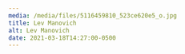 ```yaml
---
media: /media/files/5116459810_523ce620e5_o.jpg
title: Lev Manovich
alt: Lev Manovich
date: 2021-03-18T14:27:00-0500
---
```

